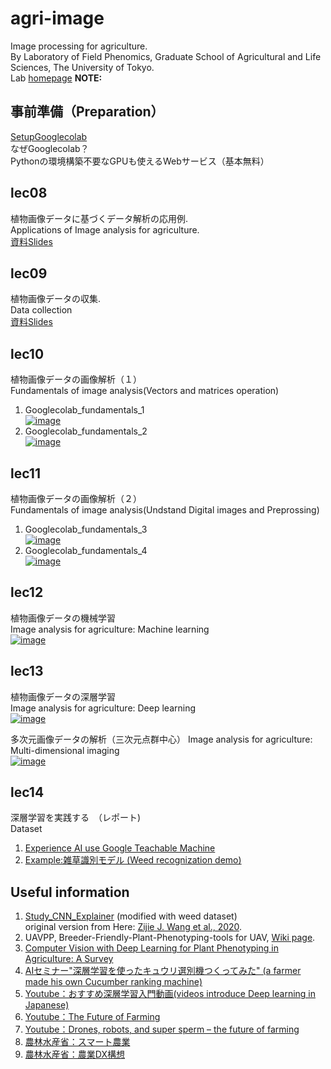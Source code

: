 # agri-image
Image processing for agriculture.  
By Laboratory of Field Phenomics, Graduate School of Agricultural and Life Sciences, The University of Tokyo.  
Lab [homepage](https://lab.fieldphenomics.com/)
**NOTE:**  


## 事前準備（Preparation）
[SetupGooglecolab](https://drive.google.com/file/d/1gkNQDE2NYd5b9xj5fNDu5e9pCtc4lIaN/view?usp=sharing)  
なぜGooglecolab？  
Pythonの環境構築不要なGPUも使えるWebサービス（基本無料）
  
## lec08
植物画像データに基づくデータ解析の応用例.  
Applications of Image analysis for agriculture.  
[資料Slides]()

## lec09
植物画像データの収集.  
Data collection  
[資料Slides]()

## lec10
植物画像データの画像解析（１）  
Fundamentals of image analysis(Vectors and matrices operation)  
1. Googlecolab_fundamentals_1  
[![image](https://colab.research.google.com/assets/colab-badge.svg)](https://colab.research.google.com/github/oceam/agri-image/blob/main/codes/Googlecolab_fundamentals_1_jp.ipynb) <br>
2. Googlecolab_fundamentals_2  
[![image](https://colab.research.google.com/assets/colab-badge.svg)](https://colab.research.google.com/github/oceam/agri-image/blob/main/codes/Googlecolab_fundamentals_2_jp.ipynb) <br>

## lec11
植物画像データの画像解析（２）  
Fundamentals of image analysis(Undstand Digital images and Preprossing)
1. Googlecolab_fundamentals_3  
[![image](https://colab.research.google.com/assets/colab-badge.svg)](https://colab.research.google.com/github/oceam/agri-image/blob/main/codes/Googlecolab_fundamentals_3_jp.ipynb) <br>
2. Googlecolab_fundamentals_4  
[![image](https://colab.research.google.com/assets/colab-badge.svg)](https://colab.research.google.com/github/oceam/agri-image/blob/main/codes/Googlecolab_fundamentals_4_jp.ipynb) <br>  

## lec12
植物画像データの機械学習  
Image analysis for agriculture: Machine learning  
[![image](https://colab.research.google.com/assets/colab-badge.svg)](https://colab.research.google.com/github/oceam/agri-image/blob/main/codes/Calculate_cc.ipynb) <br>  
## lec13
植物画像データの深層学習  
Image analysis for agriculture: Deep learning  
[![image](https://colab.research.google.com/assets/colab-badge.svg)](https://colab.research.google.com/github/oceam/agri-image/blob/main/codes/xxx) <br>  

多次元画像データの解析（三次元点群中心）
Image analysis for agriculture: Multi-dimensional imaging  
[![image](https://colab.research.google.com/assets/colab-badge.svg)](https://colab.research.google.com/github/oceam/agri-image/blob/main/codes/PointCloudProcess.ipynb) <br>

## lec14
深層学習を実践する　（レポート)  
Dataset  
1. [Experience AI use Google Teachable Machine](https://teachablemachine.withgoogle.com/)  
2. [Example:雑草識別モデル (Weed recognization demo)](https://teachablemachine.withgoogle.com/models/1u_hCfzqq/)

## Useful information
1. [Study_CNN_Explainer](https://utokyo-fieldphenomics-lab.github.io/Study_CNN_Explainer/) (modified with weed dataset)  
original version from Here: [Zijie J. Wang et al., 2020](https://github.com/poloclub/cnn-explainer).  
2. UAVPP, Breeder-Friendly-Plant-Phenotyping-tools for UAV, [Wiki page](https://github.com/oceam/UAVPP/wiki/).  
3. [Computer Vision with Deep Learning for Plant Phenotyping in Agriculture: A Survey](https://arxiv.org/pdf/2006.11391.pdf)  
4. [AIセミナー"深層学習を使ったキュウリ選別機つくってみた" (a farmer made his own Cucumber ranking machine)](https://youtu.be/3E3jYjZ9h78)
5. [Youtube：おすすめ深層学習入門動画(videos introduce Deep learning in Japanese)](https://www.youtube.com/c/NeuralNetworkConsole)
6. [Youtube：The Future of Farming](https://youtu.be/Qmla9NLFBvU)
7. [Youtube：Drones, robots, and super sperm – the future of farming](https://youtu.be/qwNVNE83Udo)  
8. [農林水産省：スマート農業](https://www.maff.go.jp/j/kanbo/smart/)
9. [農林水産省：農業DX構想](https://www.maff.go.jp/j/press/kanbo/joho/210325.html)

